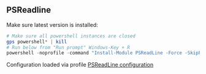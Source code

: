 ## PSReadline

Make sure latest version is installed:


```powershell
# Make sure all powershell instances are closed
gps powershell* | kill
# Run below from "Run prompt" Windows-Key + R
powershell -noprofile -command "Install-Module PSReadLine -Force -SkipPublisherCheck -allowprerelease"  
```

Configuration loaded via profile [PSReadLine configuration](https://github.com/DBremen/MyPowerShellSetup/blob/master/PSReadlineConfiguration.ps1)
